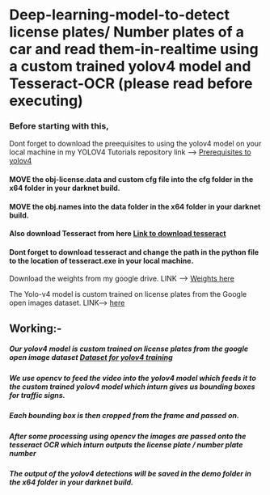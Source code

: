 # Deep-learning-model-to-detect license plates/ Number plates of a car and read them-in-realtime using a custom trained yolov4 model and Tesseract-OCR (please read before executing)

### Before starting with this,
Dont forget to download the preequisites to using the yolov4 model on your local machine in my YOLOV4 Tutorials 
repository link --> [Prerequisites to yolov4](https://github.com/GautamKataria/YOLOv4-Tutorials)

#### MOVE the obj-license.data and custom cfg file into the cfg folder in the x64 folder in your darknet build.

#### MOVE the obj.names into the data folder in the x64 folder in your darknet build.

#### Also download Tesseract from here [Link to download tesseract](https://github.com/UB-Mannheim/tesseract/wiki)

#### Dont forget to download tesseract and change the path in the python file to the location of tesseract.exe in your local machine.

Download the weights from my google drive.  LINK --> [Weights here](https://drive.google.com/file/d/1Ld_sv4tDPUISv1rxYE3XjSKJQPvHCiyt/view?usp=sharing)

The Yolo-v4 model is custom trained on license plates from the Google open images dataset. LINK--> [here](https://storage.googleapis.com/openimages/web/visualizer/index.html?set=train&type=detection&c=%2Fm%2F01jfm_)

## Working:-

##### Our yolov4 model is custom trained on license plates from the google open image dataset [Dataset for yolov4 training](https://storage.googleapis.com/openimages/web/visualizer/index.html?set=train&type=detection&c=%2Fm%2F01jfm_)
##### We use opencv to feed the video into the yolov4 model which feeds it to the custom trained yolov4 model which inturn gives us bounding boxes for traffic signs.
##### Each bounding box is then cropped from the frame and passed on. 
##### After some processing using opencv the images are passed onto the tesseract OCR which inturn outputs the license plate / number plate  number
##### The output of the yolov4 detections will be saved in the demo folder in the x64 folder in your darknet build.
